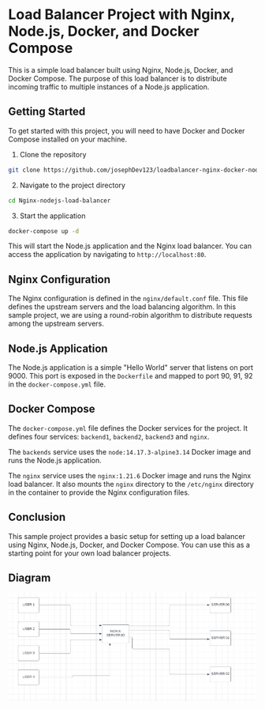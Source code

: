 # Load Balancer Project with Nginx, Node.js, Docker, and Docker Compose

This is a simple load balancer built using Nginx, Node.js, Docker, and Docker Compose. The purpose of this load balancer is to distribute incoming traffic to multiple instances of a Node.js application.

## Getting Started

To get started with this project, you will need to have Docker and Docker Compose installed on your machine.

1. Clone the repository

```bash
git clone https://github.com/josephDev123/loadbalancer-nginx-docker-nodejs.git
```

2. Navigate to the project directory

```bash
cd Nginx-nodejs-load-balancer
```

3. Start the application

```bash
docker-compose up -d
```

This will start the Node.js application and the Nginx load balancer. You can access the application by navigating to `http://localhost:80`.


## Nginx Configuration

The Nginx configuration is defined in the `nginx/default.conf` file. This file defines the upstream servers and the load balancing algorithm. In this sample project, we are using a round-robin algorithm to distribute requests among the upstream servers.

## Node.js Application

The Node.js application is a simple "Hello World" server that listens on port 9000. This port is exposed in the `Dockerfile` and mapped to port 90, 91, 92 in the `docker-compose.yml` file.

## Docker Compose

The `docker-compose.yml` file defines the Docker services for the project. It defines four services: `backend1`, `backend2`, `backend3` and `nginx`.

The `backends` service uses the `node:14.17.3-alpine3.14` Docker image and runs the Node.js application.

The `nginx` service uses the `nginx:1.21.6` Docker image and runs the Nginx load balancer. It also mounts the `nginx` directory to the `/etc/nginx` directory in the container to provide the Nginx configuration files.

## Conclusion

This sample project provides a basic setup for setting up a load balancer using Nginx, Node.js, Docker, and Docker Compose. You can use this as a starting point for your own load balancer projects.

## Diagram

<img src='Nginx load-balancer.png' alt=''/>